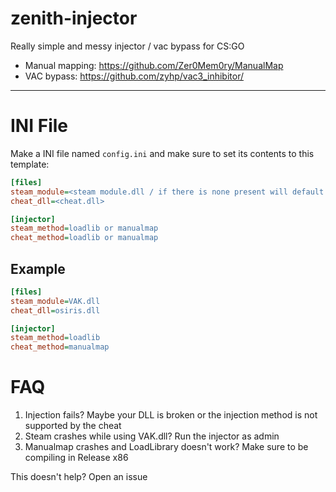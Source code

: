 # zenith-injector
Really simple and messy injector / vac bypass for CS:GO

- Manual mapping: https://github.com/Zer0Mem0ry/ManualMap
- VAC bypass: https://github.com/zyhp/vac3_inhibitor/
---
# INI File
Make a INI file named `config.ini` and make sure to set its contents to this template:
```ini
[files]
steam_module=<steam module.dll / if there is none present will default to VAK.dll>
cheat_dll=<cheat.dll>

[injector]
steam_method=loadlib or manualmap
cheat_method=loadlib or manualmap
```

Example
---
```ini
[files]
steam_module=VAK.dll
cheat_dll=osiris.dll

[injector]
steam_method=loadlib
cheat_method=manualmap
```

# FAQ
1. Injection fails? Maybe your DLL is broken or the injection method is not supported by the cheat
2. Steam crashes while using VAK.dll? Run the injector as admin
3. Manualmap crashes and LoadLibrary doesn't work? Make sure to be compiling in Release x86

This doesn't help? Open an issue
